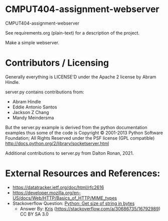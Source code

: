# CMPUT404-assignment-webserver

CMPUT404-assignment-webserver

See requirements.org (plain-text) for a description of the project.

Make a simple webserver.

# Contributors / Licensing

Generally everything is LICENSE'D under the Apache 2 license by Abram Hindle.

server.py contains contributions from:

- Abram Hindle
- Eddie Antonio Santos
- Jackson Z Chang
- Mandy Meindersma

But the server.py example is derived from the python documentation
examples thus some of the code is Copyright © 2001-2013 Python
Software Foundation; All Rights Reserved under the PSF license (GPL
compatible) http://docs.python.org/2/library/socketserver.html

Additional contributions to server.py from Dalton Ronan, 2021.

# External Resources and References:
- https://datatracker.ietf.org/doc/html/rfc2616
- https://developer.mozilla.org/en-US/docs/Web/HTTP/Basics_of_HTTP/MIME_types
- Stackoverflow Question: [Python: Get size of string in bytes](https://stackoverflow.com/questions/30686701/python-get-size-of-string-in-bytes) 
  - Answer By: [Kris](https://stackoverflow.com/users/3783770/kris) (https://stackoverflow.com/a/30686735/16792989) CC BY SA 3.0
